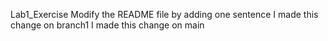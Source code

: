 Lab1_Exercise
Modify the README file by adding one sentence
I made this change on branch1
I made this change on main